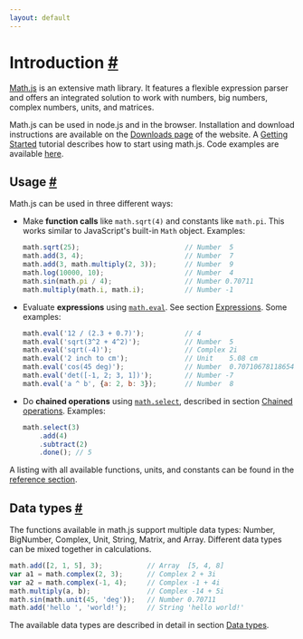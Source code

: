 ```yaml
---
layout: default
---
```


<h1 id="introduction">Introduction <a href="#introduction" title="Permalink">#</a></h1>

[Math.js](http://mathjs.org) is an extensive math library.
It features a flexible expression parser and offers an integrated solution
to work with numbers, big numbers, complex numbers, units, and matrices.

Math.js can be used in node.js and in the browser. Installation and download instructions are available on the [Downloads page](http://mathjs.org/downloads.html) of the website. A [Getting Started](getting_started.html) tutorial describes how to start using math.js. Code examples are available [here](http://mathjs.org/examples/index.html).


<h2 id="usage">Usage <a href="#usage" title="Permalink">#</a></h2>

Math.js can be used in three different ways:

- Make **function calls** like `math.sqrt(4)` and constants like `math.pi`. This works similar to JavaScript's built-in `Math` object. Examples:
  
  ```js
  math.sqrt(25);                          // Number  5
  math.add(3, 4);                         // Number  7
  math.add(3, math.multiply(2, 3));       // Number  9
  math.log(10000, 10);                    // Number  4
  math.sin(math.pi / 4);                  // Number 0.70711
  math.multiply(math.i, math.i);          // Number -1
  ```

- Evaluate **expressions** using [`math.eval`](reference/functions/eval.html). See section [Expressions](expressions.html). Some examples:

  ```js
  math.eval('12 / (2.3 + 0.7)');          // 4
  math.eval('sqrt(3^2 + 4^2)');           // Number  5
  math.eval('sqrt(-4)');                  // Complex 2i
  math.eval('2 inch to cm');              // Unit    5.08 cm
  math.eval('cos(45 deg)');               // Number  0.7071067811865476
  math.eval('det([-1, 2; 3, 1])');        // Number -7
  math.eval('a ^ b', {a: 2, b: 3});       // Number  8
  ```

- Do **chained operations** using [`math.select`](reference/functions/select.html), described in section [Chained operations](chained_operations.html). Examples:
  
  ```js
  math.select(3)
      .add(4)
      .subtract(2)
      .done(); // 5
  ```

A listing with all available functions, units, and constants can be found in the [reference section](reference/index.html).


<h2 id="data-types">Data types <a href="#data-types" title="Permalink">#</a></h2>

The functions available in math.js support multiple data types: Number, BigNumber, Complex, Unit, String, Matrix, and Array. Different data types can be mixed together in calculations.

```js
math.add([2, 1, 5], 3);           // Array  [5, 4, 8]
var a1 = math.complex(2, 3);      // Complex 2 + 3i
var a2 = math.complex(-1, 4);     // Complex -1 + 4i
math.multiply(a, b);              // Complex -14 + 5i
math.sin(math.unit(45, 'deg'));   // Number 0.70711
math.add('hello ', 'world!');     // String 'hello world!'
```

The available data types are described in detail in section [Data types](datatypes/index.html).
